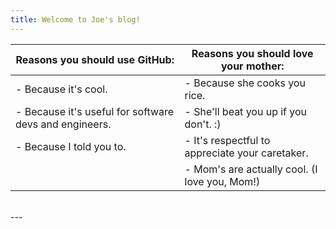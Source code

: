 ```yaml
---
title: Welcome to Joe's blog!
---
```


| Reasons you should use GitHub:                         | Reasons you should love your mother:                          |
|--------------------------------------------------------|---------------------------------------------------------------|
| - Because it's cool.                                   | - Because she cooks you rice.                                 |
| - Because it's useful for software devs and engineers. | - She'll beat you up if you don't. :)                         |
| - Because I told you to.                               | - It's respectful to appreciate your caretaker.               |
|                                                        | - Mom's are actually cool. (I love you, Mom!)                 |

<br>
---
<br>
